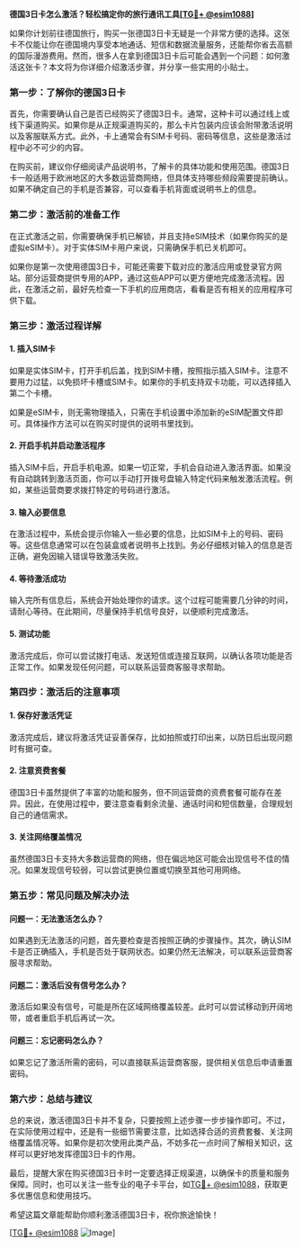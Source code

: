 **德国3日卡怎么激活？轻松搞定你的旅行通讯工具[[TG💪+ @esim1088](https://t.me/s/esim1088)]**

如果你计划前往德国旅行，购买一张德国3日卡无疑是一个非常方便的选择。这张卡不仅能让你在德国境内享受本地通话、短信和数据流量服务，还能帮你省去高额的国际漫游费用。然而，很多人在拿到德国3日卡后可能会遇到一个问题：如何激活这张卡？本文将为你详细介绍激活步骤，并分享一些实用的小贴士。

### **第一步：了解你的德国3日卡**

首先，你需要确认自己是否已经购买了德国3日卡。通常，这种卡可以通过线上或线下渠道购买。如果你是从正规渠道购买的，那么卡片包装内应该会附带激活说明以及客服联系方式。此外，卡上通常会有SIM卡号码、密码等信息，这些是激活过程中必不可少的内容。

在购买前，建议你仔细阅读产品说明书，了解卡的具体功能和使用范围。德国3日卡一般适用于欧洲地区的大多数运营商网络，但具体支持哪些频段需要提前确认。如果不确定自己的手机是否兼容，可以查看手机背面或说明书上的信息。

### **第二步：激活前的准备工作**

在正式激活之前，你需要确保手机已解锁，并且支持eSIM技术（如果你购买的是虚拟eSIM卡）。对于实体SIM卡用户来说，只需确保手机已关机即可。

如果你是第一次使用德国3日卡，可能还需要下载对应的激活应用或登录官方网站。部分运营商提供专用的APP，通过这些APP可以更方便地完成激活流程。因此，在激活之前，最好先检查一下手机的应用商店，看看是否有相关的应用程序可供下载。

### **第三步：激活过程详解**

#### **1. 插入SIM卡**
如果是实体SIM卡，打开手机后盖，找到SIM卡槽，按照指示插入SIM卡。注意不要用力过猛，以免损坏卡槽或SIM卡。如果你的手机支持双卡功能，可以选择插入第二个卡槽。

如果是eSIM卡，则无需物理插入，只需在手机设置中添加新的eSIM配置文件即可。具体操作方法可以在购买时提供的说明书里找到。

#### **2. 开启手机并启动激活程序**
插入SIM卡后，开启手机电源。如果一切正常，手机会自动进入激活界面。如果没有自动跳转到激活页面，你可以手动打开拨号盘输入特定代码来触发激活流程。例如，某些运营商要求拨打特定的号码进行激活。

#### **3. 输入必要信息**
在激活过程中，系统会提示你输入一些必要的信息，比如SIM卡上的号码、密码等。这些信息通常可以在包装盒或者说明书上找到。务必仔细核对输入的信息是否正确，避免因输入错误导致激活失败。

#### **4. 等待激活成功**
输入完所有信息后，系统会开始处理你的请求。这个过程可能需要几分钟的时间，请耐心等待。在此期间，尽量保持手机信号良好，以便顺利完成激活。

#### **5. 测试功能**
激活完成后，你可以尝试拨打电话、发送短信或连接互联网，以确认各项功能是否正常工作。如果发现任何问题，可以联系运营商客服寻求帮助。

### **第四步：激活后的注意事项**

#### **1. 保存好激活凭证**
激活完成后，建议将激活凭证妥善保存，比如拍照或打印出来，以防日后出现问题时有据可查。

#### **2. 注意资费套餐**
德国3日卡虽然提供了丰富的功能和服务，但不同运营商的资费套餐可能存在差异。因此，在使用过程中，要注意查看剩余流量、通话时间和短信数量，合理规划自己的通信需求。

#### **3. 关注网络覆盖情况**
虽然德国3日卡支持大多数运营商的网络，但在偏远地区可能会出现信号不佳的情况。如果发现信号较弱，可以尝试更换位置或切换至其他可用网络。

### **第五步：常见问题及解决办法**

#### **问题一：无法激活怎么办？**
如果遇到无法激活的问题，首先要检查是否按照正确的步骤操作。其次，确认SIM卡是否正确插入，手机是否处于联网状态。如果仍然无法解决，可以联系运营商客服寻求帮助。

#### **问题二：激活后没有信号怎么办？**
激活后如果没有信号，可能是所在区域网络覆盖较差。此时可以尝试移动到开阔地带，或者重启手机后再试一次。

#### **问题三：忘记密码怎么办？**
如果忘记了激活所需的密码，可以直接联系运营商客服，提供相关信息后申请重置密码。

### **第六步：总结与建议**

总的来说，激活德国3日卡并不复杂，只要按照上述步骤一步步操作即可。不过，在实际使用过程中，还是有一些细节需要注意，比如选择合适的资费套餐、关注网络覆盖情况等。如果你是初次使用此类产品，不妨多花一点时间了解相关知识，这样可以更好地发挥德国3日卡的作用。

最后，提醒大家在购买德国3日卡时一定要选择正规渠道，以确保卡的质量和服务保障。同时，也可以关注一些专业的电子卡平台，如[TG💪+ @esim1088](https://t.me/s/esim1088)，获取更多优惠信息和使用技巧。

希望这篇文章能帮助你顺利激活德国3日卡，祝你旅途愉快！

[[TG💪+ @esim1088](https://t.me/s/esim1088) ![Image](https://i.postimg.cc/4NQfJmqS/Snipaste-2025-05-13-00-14-12.png)]